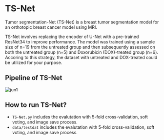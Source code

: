 # TS-Net

Tumor segmentation-Net (TS-Net) is a breast tumor segmentation model for an orthotopic breast cancer model using MRI.


TS-Net involves replacing the encoder of U-Net with a pre-trained ResNet34 to improve performance.
The model was trained using a sample size of n=19 from the untreated group and then subsequently assessed on both the untreated group (n=5) and Doxorubicin (DOX)-treated group (n=6). Accoring to this strategy, the dataset with untreated and DOX-treated could be utilized for your purpose. 

## Pipeline of TS-Net
![jun1](https://github.com/ykj97/TS-Net/assets/131689170/7872eec2-f55c-499f-a783-abca0b1bd65d)

## How to run TS-Net?
- `TS-Net.py` includes the evalutation with 5-fold cross-validation, soft voting, and image save process.
- `data/testdat` includes the evalutation with 5-fold cross-validation, soft voting, and image save process.




